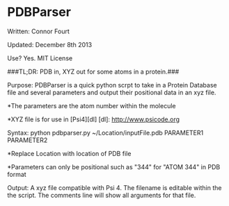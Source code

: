PDBParser
=========
Written: Connor Fourt

Updated: December 8th 2013

Use? Yes. MIT License

###TL;DR: PDB in, XYZ out for some atoms in a protein.###

Purpose: PDBParser is a quick python scrpt to take in a Protein Database file
      and several parameters and output their positional data in an xyz file. 

*The parameters are the atom number within the molecule

*XYZ file is for use in [Psi4][dl]
[dl]: http://www.psicode.org


Syntax: python pdbparser.py ~/Location/inputFile.pdb PARAMETER1 PARAMETER2

*Replace Location with location of PDB file

*Parameters can only be positional such as "344" for "ATOM 344" in PDB format

Output: A xyz file compatible with Psi 4. The filename is editable within the 
      the script. The comments line will show all arguments for that file.

